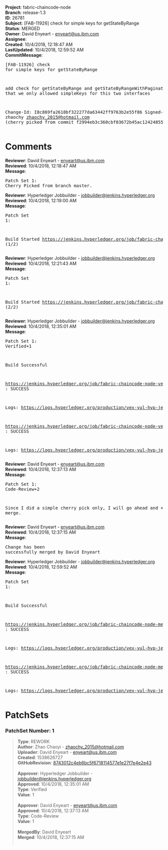<strong>Project</strong>: fabric-chaincode-node<br><strong>Branch</strong>: release-1.3<br><strong>ID</strong>: 26781<br><strong>Subject</strong>: [FAB-11926] check for simple keys for getStateByRange<br><strong>Status</strong>: MERGED<br><strong>Owner</strong>: David Enyeart - enyeart@us.ibm.com<br><strong>Assignee</strong>:<br><strong>Created</strong>: 10/4/2018, 12:18:47 AM<br><strong>LastUpdated</strong>: 10/4/2018, 12:59:52 AM<br><strong>CommitMessage</strong>:<br><pre>[FAB-11926] check for simple keys for getStateByRange

add check for getStateByRange and getStateByRangeWithPagination
so that we only allowed simpleKeys for this two interfaces

Change-Id: I8c869fa2618bf322277da63442ff9763b2e55f86
Signed-off-by: zhaochy <zhaochy_2015@hotmail.com>
(cherry picked from commit f2994eb3c360cbf03672b45ac12424855dacf932)
</pre><h1>Comments</h1><strong>Reviewer</strong>: David Enyeart - enyeart@us.ibm.com<br><strong>Reviewed</strong>: 10/4/2018, 12:18:47 AM<br><strong>Message</strong>: <pre>Patch Set 1: Cherry Picked from branch master.</pre><strong>Reviewer</strong>: Hyperledger Jobbuilder - jobbuilder@jenkins.hyperledger.org<br><strong>Reviewed</strong>: 10/4/2018, 12:19:00 AM<br><strong>Message</strong>: <pre>Patch Set 1:

Build Started https://jenkins.hyperledger.org/job/fabric-chaincode-node-verify-s390x/281/ (1/2)</pre><strong>Reviewer</strong>: Hyperledger Jobbuilder - jobbuilder@jenkins.hyperledger.org<br><strong>Reviewed</strong>: 10/4/2018, 12:21:43 AM<br><strong>Message</strong>: <pre>Patch Set 1:

Build Started https://jenkins.hyperledger.org/job/fabric-chaincode-node-verify-x86_64/326/ (2/2)</pre><strong>Reviewer</strong>: Hyperledger Jobbuilder - jobbuilder@jenkins.hyperledger.org<br><strong>Reviewed</strong>: 10/4/2018, 12:35:01 AM<br><strong>Message</strong>: <pre>Patch Set 1: Verified+1

Build Successful 

https://jenkins.hyperledger.org/job/fabric-chaincode-node-verify-s390x/281/ : SUCCESS

Logs: https://logs.hyperledger.org/production/vex-yul-hyp-jenkins-3/fabric-chaincode-node-verify-s390x/281

https://jenkins.hyperledger.org/job/fabric-chaincode-node-verify-x86_64/326/ : SUCCESS

Logs: https://logs.hyperledger.org/production/vex-yul-hyp-jenkins-3/fabric-chaincode-node-verify-x86_64/326</pre><strong>Reviewer</strong>: David Enyeart - enyeart@us.ibm.com<br><strong>Reviewed</strong>: 10/4/2018, 12:37:13 AM<br><strong>Message</strong>: <pre>Patch Set 1: Code-Review+2

Since I did a simple cherry pick only, I will go ahead and +2 and merge.</pre><strong>Reviewer</strong>: David Enyeart - enyeart@us.ibm.com<br><strong>Reviewed</strong>: 10/4/2018, 12:37:15 AM<br><strong>Message</strong>: <pre>Change has been successfully merged by David Enyeart</pre><strong>Reviewer</strong>: Hyperledger Jobbuilder - jobbuilder@jenkins.hyperledger.org<br><strong>Reviewed</strong>: 10/4/2018, 12:59:52 AM<br><strong>Message</strong>: <pre>Patch Set 1:

Build Successful 

https://jenkins.hyperledger.org/job/fabric-chaincode-node-merge-x86_64/136/ : SUCCESS

Logs: https://logs.hyperledger.org/production/vex-yul-hyp-jenkins-3/fabric-chaincode-node-merge-x86_64/136

https://jenkins.hyperledger.org/job/fabric-chaincode-node-merge-s390x/115/ : SUCCESS

Logs: https://logs.hyperledger.org/production/vex-yul-hyp-jenkins-3/fabric-chaincode-node-merge-s390x/115</pre><h1>PatchSets</h1><h3>PatchSet Number: 1</h3><blockquote><strong>Type</strong>: REWORK<br><strong>Author</strong>: Zhao Chaoyi - zhaochy_2015@hotmail.com<br><strong>Uploader</strong>: David Enyeart - enyeart@us.ibm.com<br><strong>Created</strong>: 1538626727<br><strong>GitHubRevision</strong>: [8743012c4eb6bc5f6718114577e1e27f7e4e2e43](https://github.com/hyperledger/fabric-chaincode-node/commit/8743012c4eb6bc5f6718114577e1e27f7e4e2e43)<br><br><strong>Approver</strong>: Hyperledger Jobbuilder - jobbuilder@jenkins.hyperledger.org<br><strong>Approved</strong>: 10/4/2018, 12:35:01 AM<br><strong>Type</strong>: Verified<br><strong>Value</strong>: 1<br><br><strong>Approver</strong>: David Enyeart - enyeart@us.ibm.com<br><strong>Approved</strong>: 10/4/2018, 12:37:13 AM<br><strong>Type</strong>: Code-Review<br><strong>Value</strong>: 1<br><br><strong>MergedBy</strong>: David Enyeart<br><strong>Merged</strong>: 10/4/2018, 12:37:15 AM<br><br></blockquote>